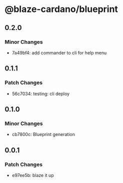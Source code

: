 # @blaze-cardano/blueprint

## 0.2.0

### Minor Changes

- 7a49bf4: add commander to cli for help menu

## 0.1.1

### Patch Changes

- 56c7034: testing: cli deploy

## 0.1.0

### Minor Changes

- cb7800c: Blueprint generation

## 0.0.1

### Patch Changes

- e97ee5b: blaze it up
